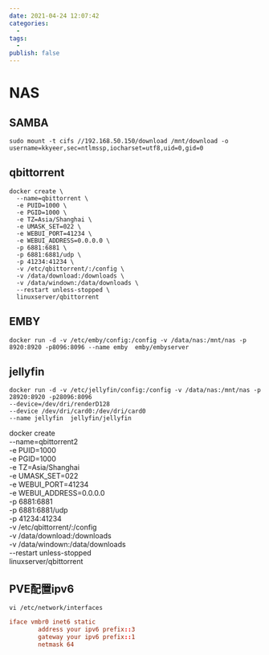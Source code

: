 ```yaml
---
date: 2021-04-24 12:07:42
categories:
  - 
tags:
  - 
publish: false
---
```

# NAS

## SAMBA

```shell
sudo mount -t cifs //192.168.50.150/download /mnt/download -o username=kkyeer,sec=ntlmssp,iocharset=utf8,uid=0,gid=0
```

## qbittorrent

```shell
docker create \
  --name=qbittorrent \
  -e PUID=1000 \
  -e PGID=1000 \
  -e TZ=Asia/Shanghai \
  -e UMASK_SET=022 \
  -e WEBUI_PORT=41234 \
  -e WEBUI_ADDRESS=0.0.0.0 \
  -p 6881:6881 \
  -p 6881:6881/udp \
  -p 41234:41234 \
  -v /etc/qbittorrent/:/config \
  -v /data/download:/downloads \
  -v /data/windown:/data/downloads \
  --restart unless-stopped \
  linuxserver/qbittorrent
```

## EMBY

```shell
docker run -d -v /etc/emby/config:/config -v /data/nas:/mnt/nas -p 8920:8920 -p8096:8096 --name emby  emby/embyserver
```

## jellyfin

```shell
docker run -d -v /etc/jellyfin/config:/config -v /data/nas:/mnt/nas -p 28920:8920 -p28096:8096 
--device=/dev/dri/renderD128 
--device /dev/dri/card0:/dev/dri/card0
--name jellyfin  jellyfin/jellyfin
```

docker create \
  --name=qbittorrent2 \
  -e PUID=1000 \
  -e PGID=1000 \
  -e TZ=Asia/Shanghai \
  -e UMASK_SET=022 \
  -e WEBUI_PORT=41234 \
  -e WEBUI_ADDRESS=0.0.0.0 \
  -p 6881:6881 \
  -p 6881:6881/udp \
  -p 41234:41234 \
  -v /etc/qbittorrent/:/config \
  -v /data/download:/downloads \
  -v /data/windown:/data/downloads \
  --restart unless-stopped \
  linuxserver/qbittorrent

## PVE配置ipv6

```shell
vi /etc/network/interfaces
```

```conf
iface vmbr0 inet6 static
        address your ipv6 prefix::3
        gateway your ipv6 prefix::1
        netmask 64
```

